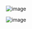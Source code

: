 ![image](https://github.com/bs08x/Command-and-Control-server/assets/68190921/c6423e4c-b3da-4f32-92ed-e688f593b8a6)

![image](https://github.com/bs08x/Command-and-Control-server/assets/68190921/a08889d8-63a6-4a93-8956-2019922f1ec9)
